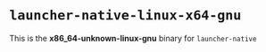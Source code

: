 # `launcher-native-linux-x64-gnu`

This is the **x86_64-unknown-linux-gnu** binary for `launcher-native`
